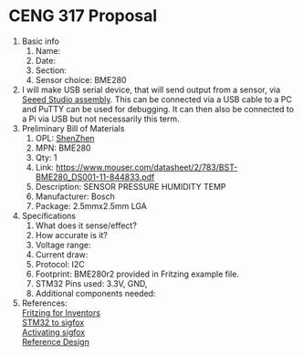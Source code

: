 # CENG 317 Proposal
1. Basic info
     1. Name: 
     2. Date: 
     3. Section:
     4. Sensor choice: BME280
2. I will make USB serial device, that will send output from a sensor, via [Seeed Studio assembly](https://www.seeedstudio.com/fusion_pcb.html). This can be connected via a USB cable to a PC and PuTTY can be used for debugging. It can then also be connected to a Pi via USB but not necessarily this term. 
3. Preliminary Bill of Materials
    1. OPL: [ShenZhen](https://www.seeedstudio.com/opl.html)
    2. MPN: BME280
	3. Qty: 1
	4. Link: https://www.mouser.com/datasheet/2/783/BST-BME280_DS001-11-844833.pdf
    5. Description:	SENSOR PRESSURE HUMIDITY TEMP
	6. Manufacturer: Bosch
	7. Package: 2.5mmx2.5mm LGA
4. Specifications
    1. What does it sense/effect?
	2. How accurate is it?
    3. Voltage range:
	4. Current draw:
	5. Protocol: I2C
	6. Footprint: BME280r2 provided in Fritzing example file.
	7. STM32 Pins used: 3.3V, GND, 
	8. Additional components needed:
5. References:    
[Fritzing for Inventors](https://learning-oreilly-com.ezproxy.humber.ca/library/view/fritzing-for-inventors/9780071844642/ch01.html#ch01)    
[STM32 to sigfox](https://medium.com/coinmonks/connect-stm32-blue-pill-to-sigfox-28c6f91bddc1)    
[Activating sigfox](https://backend.sigfox.com/activate)    
[Reference Design](https://community.bosch-sensortec.com/t5/Knowledge-base/BME280-series-humidity-sensor-design-guide/ta-p/7385)